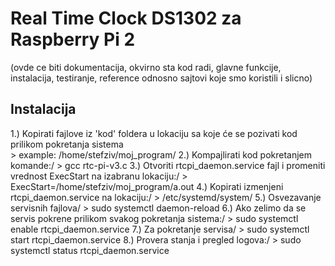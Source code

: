 # Real Time Clock DS1302 za Raspberry Pi 2

(ovde ce biti dokumentacija, okvirno sta kod radi, glavne funkcije, instalacija, testiranje, reference odnosno sajtovi koje smo koristili i slicno)

## Instalacija

1.) Kopirati fajlove iz 'kod' foldera u lokaciju sa koje će se pozivati kod prilikom pokretanja sistema<br />
    > example: /home/stefziv/moj_program/
2.) Kompajlirati kod pokretanjem komande:/
    > gcc rtc-pi-v3.c
3.) Otvoriti rtcpi_daemon.service fajl i promeniti vrednost ExecStart na izabranu lokaciju:/
    > ExecStart=/home/stefziv/moj_program/a.out
4.) Kopirati izmenjeni rtcpi_daemon.service na lokaciju:/
    > /etc/systemd/system/
5.) Osvezavanje servisnih fajlova/
    > sudo systemctl daemon-reload
6.) Ako zelimo da se servis pokrene prilikom svakog pokretanja sistema:/
    > sudo systemctl enable rtcpi_daemon.service
7.) Za pokretanje servisa/
    > sudo systemctl start rtcpi_daemon.service
8.) Provera stanja i pregled logova:/
    > sudo systemctl status rtcpi_daemon.service 
